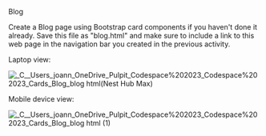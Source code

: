 Blog

Create a Blog page using Bootstrap card components if you haven't done it already. Save this file as "blog.html" and make sure to include a link to this web page in the navigation bar you created in the previous activity.

Laptop view:

![_C__Users_joann_OneDrive_Pulpit_Codespace%202023_Codespace%202023_Cards_Blog_blog html(Nest Hub Max)](https://github.com/keisaj9006/Codespace/assets/144917448/440053df-db2d-4714-aa78-d90cb157d8c4)

Mobile device view:

![_C__Users_joann_OneDrive_Pulpit_Codespace%202023_Codespace%202023_Cards_Blog_blog html (1)](https://github.com/keisaj9006/Codespace/assets/144917448/c35d1d54-0a7d-4450-b5ef-bb466f7f3af5)
